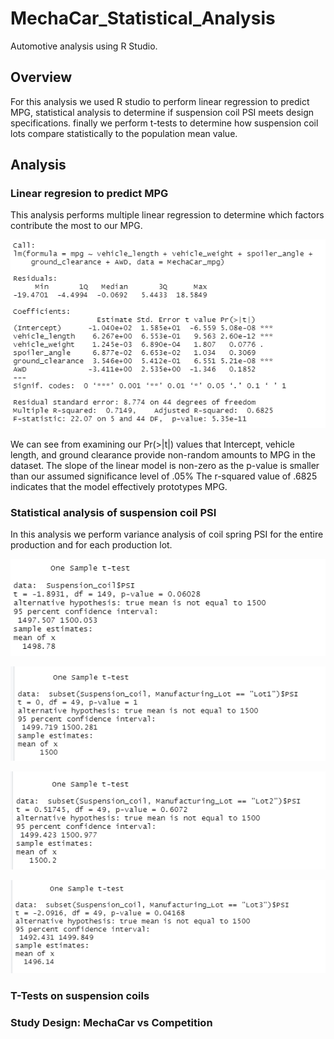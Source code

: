 # MechaCar_Statistical_Analysis

Automotive analysis using R Studio.

## Overview
For this analysis we used R studio to perform linear regression to predict MPG, statistical analysis to determine if suspension coil PSI meets design specifications.  finally we perform t-tests to determine how suspension coil lots compare statistically to the population mean value.  

## Analysis

### Linear regresion to predict MPG

This analysis performs multiple linear regression to determine which factors contribute the most to our MPG.

![image_name](https://github.com/jbates2549/MechaCar_Statistical_Analysis/blob/main/linear%20regression%20summary.PNG)

We can see from examining our Pr(>|t|) values that Intercept, vehicle length, and ground clearance provide non-random amounts to MPG in the dataset.
The slope of the linear model is non-zero as the p-value is smaller than our assumed significance level of .05%
The r-squared value of .6825 indicates that the model effectively prototypes MPG.


### Statistical analysis of suspension coil PSI
In this analysis we perform variance analysis of coil spring PSI for the entire production and for each production lot.



![image_name](https://github.com/jbates2549/MechaCar_Statistical_Analysis/blob/main/T_test_All.PNG)


![image_name](https://github.com/jbates2549/MechaCar_Statistical_Analysis/blob/main/T_test_lot1.PNG)


![image_name](https://github.com/jbates2549/MechaCar_Statistical_Analysis/blob/main/T_test_lot2.PNG)


![image_name](https://github.com/jbates2549/MechaCar_Statistical_Analysis/blob/main/T_test_lot3.PNG)



### T-Tests on suspension coils


### Study Design:  MechaCar vs Competition




